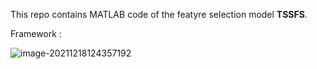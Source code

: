 This repo contains MATLAB code of the featyre selection model **TSSFS**.

Framework :

![image-20211218124357192](https://jcpic-1257770352.cos.ap-beijing.myqcloud.com/https://jcpic-1257770352.cos.ap-beijing.myqcloud.comimage-20211218124357192.png)

